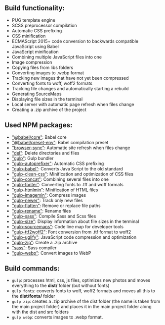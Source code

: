 ## Build functionality:

- PUG template engine
- SCSS preprocessor compilation
- Automatic CSS prefixing
- CSS minification
- ECMAScript 2015+ code conversion to backwards compatible JavaScript using Babel
- JavaScript minification
- Combining multiple JavaScript files into one
- Image compression
- Copying files from libs folders
- Converting images to .webp format
- Tracking new images that have not yet been compressed
- Converting fonts to woff, woff2 formats
- Tracking file changes and automatically starting a rebuild
- Generating SourceMaps
- Displaying file sizes in the terminal
- Local server with automatic page refresh when files change
- Creating a .zip archive of the project

## Used NPM packages:

- ["@babel/core"](https://www.npmjs.com/package/@babel/core): Babel core
- ["@babel/preset-env"](https://www.npmjs.com/package/@babel/preset-env): Babel compilation preset
- ["browser-sync"](https://www.npmjs.com/package/browser-sync): Automatic site refresh when files change
- ["del"](https://www.npmjs.com/package/del): Delete directories and files
- ["gulp"](https://www.npmjs.com/package/gulp): Gulp bundler
- ["gulp-autoprefixer"](https://www.npmjs.com/package/gulp-autoprefixer): Automatic CSS prefixing
- ["gulp-babel"](https://www.npmjs.com/package/gulp-babel): Converts Java Script to the old standard
- ["gulp-clean-css"](https://www.npmjs.com/package/gulp-clean-css): Minification and optimization of CSS files
- ["gulp-concat"](https://www.npmjs.com/package/gulp-concat): Combining several files into one
- ["gulp-fonter"](https://www.npmjs.com/package/gulp-fonter): Converting fonts to .tff and woff formats
- ["gulp-htmlmin"](https://www.npmjs.com/package/gulp-htmlmin): Minification of HTML files
- ["gulp-imagemin"](https://www.npmjs.com/package/gulp-imagemin): Compress images
- ["gulp-newer"](https://www.npmjs.com/package/gulp-newer): Track only new files
- ["gulp-flatten"](https://www.npmjs.com/package/gulp-flatten): Remove or replace file paths
- ["gulp-rename"](https://www.npmjs.com/package/gulp-rename): Rename files
- ["gulp-sass"](https://www.npmjs.com/package/gulp-sass): Compile Sass and Scss files
- ["gulp-size"](https://www.npmjs.com/search?q=gulp-size): Display information about file sizes in the terminal
- ["gulp-sourcemaps"](https://www.npmjs.com/package/gulp-sourcemaps): Code line map for developer tools
- ["gulp-ttf2woff2"](https://www.npmjs.com/package/gulp-ttf2woff2): Font conversion from .ttf format to woff2
- ["gulp-uglify"](https://www.npmjs.com/package/gulp-uglify): JavaScript code compression and optimization
- ["gulp-zip"](https://www.npmjs.com/package/gulp-zip): Create a .zip archive
- ["sass"](https://www.npmjs.com/package/sass): Sass compiler
- ["gulp-webp"](https://www.npmjs.com/package/gulp-webp): Convert images to WebP

## Build commands:

- `gulp`: processes html, css, js files, optimizes new photos and moves everything to the **dist/** folder (but without fonts)
- `gulp fonts`: converts fonts to woff, woff2 formats and moves all this to the **dist/fonts/** folder
- `gulp zip`: creates a .zip archive of the dist folder (the name is taken from the main project folder) and places it in the main project folder along with the dist and src folders
- `gulp webp`: converts images to .webp format.

